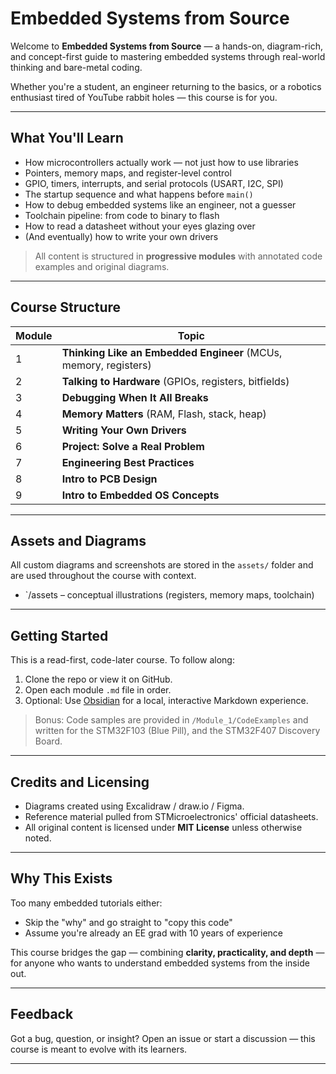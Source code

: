 # Embedded Systems from Source

Welcome to **Embedded Systems from Source** — a hands-on, diagram-rich, and concept-first guide to mastering embedded systems through real-world thinking and bare-metal coding.

Whether you're a student, an engineer returning to the basics, or a robotics enthusiast tired of YouTube rabbit holes — this course is for you.

---
## What You'll Learn

- How microcontrollers actually work — not just how to use libraries
- Pointers, memory maps, and register-level control
- GPIO, timers, interrupts, and serial protocols (USART, I2C, SPI)
- The startup sequence and what happens before `main()`
- How to debug embedded systems like an engineer, not a guesser
- Toolchain pipeline: from code to binary to flash
- How to read a datasheet without your eyes glazing over
- (And eventually) how to write your own drivers

> All content is structured in **progressive modules** with annotated code examples and original diagrams.

---
## Course Structure

| Module | Topic                                                            |
| ------ | ---------------------------------------------------------------- |
| 1      | **Thinking Like an Embedded Engineer** (MCUs, memory, registers) |
| 2      | **Talking to Hardware** (GPIOs, registers, bitfields)            |
| 3      | **Debugging When It All Breaks**                                 |
| 4      | **Memory Matters** (RAM, Flash, stack, heap)                     |
| 5      | **Writing Your Own Drivers**                                     |
| 6      | **Project: Solve a Real Problem**                                |
| 7      | **Engineering Best Practices**                                   |
| 8      | **Intro to PCB Design**                                          |
| 9      | **Intro to Embedded OS Concepts**                                |

---
## Assets and Diagrams

All custom diagrams and screenshots are stored in the `assets/` folder and are used throughout the course with context.

- `/assets – conceptual illustrations (registers, memory maps, toolchain)

---
## Getting Started

This is a read-first, code-later course. To follow along:

1. Clone the repo or view it on GitHub.
2. Open each module `.md` file in order.
3. Optional: Use [Obsidian](https://obsidian.md/) for a local, interactive Markdown experience.

> Bonus: Code samples are provided in `/Module_1/CodeExamples` and written for the STM32F103 (Blue Pill), and the STM32F407 Discovery Board.

---
## Credits and Licensing

- Diagrams created using Excalidraw / draw.io / Figma.
- Reference material pulled from STMicroelectronics' official datasheets.
- All original content is licensed under **MIT License** unless otherwise noted.

---
## Why This Exists

Too many embedded tutorials either:

- Skip the "why" and go straight to "copy this code"
- Assume you're already an EE grad with 10 years of experience

This course bridges the gap — combining **clarity, practicality, and depth** — for anyone who wants to understand embedded systems from the inside out.

---
## Feedback

Got a bug, question, or insight? Open an issue or start a discussion — this course is meant to evolve with its learners.

---